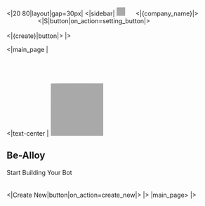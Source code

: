 <|20 80|layout|gap=30px|
<|sidebar|
![logo](minibox_.png)
&nbsp;&nbsp;&nbsp;&nbsp; 
<|{company_name}|> 
&nbsp;&nbsp;&nbsp;&nbsp;&nbsp;&nbsp;&nbsp;&nbsp;&nbsp;&nbsp;&nbsp;&nbsp;&nbsp;&nbsp;&nbsp;&nbsp;&nbsp;
<|S|button|on_action=setting_button|>
<br/><br/>
<|{create}|button|>
|>

<|main_page |
<br/><br/><br/><br/><br/>
<|text-center |
![logo](box.png)
## Be-Alloy
Start Building Your Bot<br/><br/><br/>
<|Create New|button|on_action=create_new|>
|>
|main_page>
|>